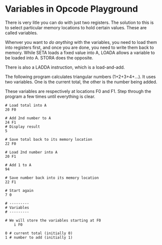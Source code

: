 # Variables in Opcode Playground

There is very litle you can do with just two registers. The solution to
this is to select particular memory locations to hold certain values.
These are called variables.

Whenver you want to _do anything_ with the variables, you need to load
them into registers first, and once you are done, you need to write them
back to memory. While SETA loads a fixed value into A, LOADA allows a
variable to be loaded into A. STORA does the opposite.

There is also a LADDA instruction, which is a load-and-add.

The following program calculates triangular numbers (1+2+3+4+...). It
uses two variables. One is the current total, the other is the number
being added.

These variables are respectively at locations F0 and F1. Step through
the program a few times until everything is clear.

    # Load total into A
    20 F0

    # Add 2nd number to A
    24 F1
    # Display result
    5

    # Save total back to its memory location
    22 F0

    # Load 2nd number into A
    20 F1

    # Add 1 to A
    94

    # Save number back into its memory location
    22 F1

    # Start again
    7 0

    # ---------
    # Variables
    # ---------

    # We will store the variables starting at F0
        i F0

    0 # current total (initially 0)
    1 # number to add (initially 1)
